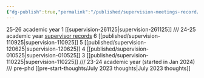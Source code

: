 ```yaml
---
{"dg-publish":true,"permalink":"/published/supervision-meetings-record/","dgPassFrontmatter":true,"noteIcon":""}
---
```


25-26 academic year
1 [[supervision-261125\|supervision-261125]]
///
24-25 academic year [supervisor records](https://artslondon.sharepoint.com/teams/MahaliasSupervisionTeam/Shared%20Documents/Forms/AllItems.aspx?id=%2Fteams%2FMahaliasSupervisionTeam%2FShared%20Documents%2FGeneral%2FSupervision%20Report%20Forms%202425&viewid=00438bf5%2Dd637%2D4516%2Db4c6%2Dfe364f17829d)
6 [[published/supervision-110925\|supervision-110925]]
5 [[published/supervision-120625\|supervision-120625]]
4 [[published/supervision-010525\|supervision-010525]]
3 [[published/supervision-110225\|supervision-110225]]
///
23-24 academic year (started in Jan 2024)
///
pre-phd
[[pre-start-thoughts/July 2023 thoughts\|July 2023 thoughts]]
